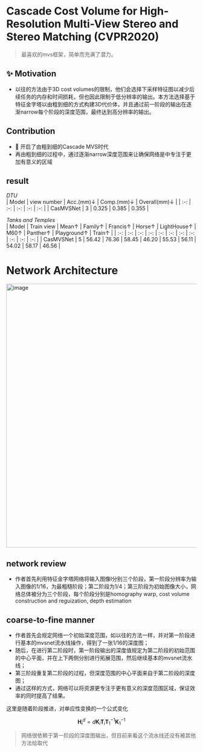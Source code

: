 # Cascade Cost Volume for High-Resolution Multi-View Stereo and Stereo Matching (CVPR2020)

> 最喜欢的mvs框架，简单而充满了潜力。

## :sparkles: Motivation
- 以往的方法由于3D cost volumes的限制，他们会选择下采样特征图以减少后续任务的内存和时间损耗，但也因此限制于低分辨率的输出。本方法选择基于特征金字塔以由粗到细的方式构建3D代价体，并且通过前一阶段的输出在逐渐narrow每个阶段的深度范围，最终达到高分辨率的输出。

## Contribution
- :dizzy: 开启了由粗到细的Cascade MVS时代
- 再由粗到细的过程中，通过逐渐narrow深度范围来让确保网络是中专注于更加有意义的区域

## result
 
*DTU*  
| Model | view number | Acc.(mm)↓ | Comp.(mm)↓ | Overall(mm)↓ |
| :-: | :-: | :-: | :-: | :-: |
| CasMVSNet | 3 | 0.325 | 0.385 | 0.355 |

*Tanks and Temples*  
| Model | Train view | Mean↑ | Family↑ | Francis↑ | Horse↑ | LightHouse↑ | M60↑ | Panther↑ | Playground↑ | Train↑ |
| :-: | :-: | :-: | :-: | :-: | :-: | :-: | :-: | :-: | :-: | :-: |
| CasMVSNet | 5 | 56.42 | 76.36 | 58.45 | 46.20 | 55.53 | 56.11 | 54.02 | 58.17 | 46.56 |

# Network Architecture

<img width="698" alt="image" src="https://github.com/elleryw0518/MVS/assets/101634608/4bc12e5e-6048-4ea6-9b81-64b599cafd22">

## network review
- 作者首先利用特征金字塔网络将输入图像I分别三个阶段，第一阶段分辨率为输入图像的1/16，为最粗糙阶段；第二阶段为1/4；第三阶段为初始图像大小，网络总体被分为三个阶段，每个阶段分别是homography warp, cost volume construction and reguization, depth estimation

## coarse-to-fine manner
- 作者首先会规定网络一个初始深度范围，如以往的方法一样，并对第一阶段进行基本的mvsnet流水线操作，得到了一张1/16的深度图； 
- 随后，在进行第二阶段时，第一阶段输出的深度值规定为第二阶段的初始范围的中心平面，并在上下两侧分别进行拓展范围，然后继续基本的mvsnet流水线；  
- 第三阶段重复第二阶段的过程，但深度范围的中心平面来自于第二阶段的深度图；  
- 通过这样的方式，网络可以将资源更专注于更有意义的深度范围区域，保证效率的同时提高了结果。

这里是随着阶段推进，对单应性变换的一个公式变化

$$
\mathbf{H}_i^d=d\mathbf{K}_i \mathbf{T}_i \mathbf{T}_1^{-1} \mathbf{K}_1^{-1} 
$$

> 网络很依赖于第一阶段的深度图输出，但目前来看这个流水线还没有被其他方法给取代
